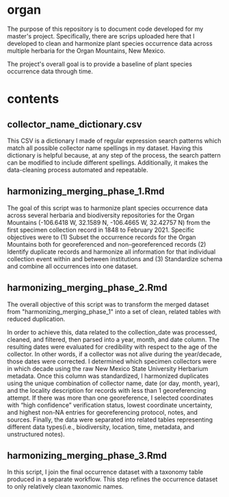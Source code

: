 # organ

The purpose of this repository is to document code developed for my master's project. Specifically, there are scrips uploaded here that I developed to  clean and harmonize plant species occurrence data across multiple herbaria for the Organ Mountains, New Mexico. 

The project's overall goal is to provide a baseline of plant species occurrence data through time. 

# contents 

## collector_name_dictionary.csv

This CSV is a dictionary I made of regular expression search patterns which match all possible collector name spellings in my dataset. Having this dictionary is helpful because, at any step of the process, the search pattern can be modified to include different spellings. Additionally, it makes the data-cleaning process automated and repeatable. 

## harmonizing_merging_phase_1.Rmd

The goal of this script was to harmonize plant species occurrence data across several herbaria and biodiversity repositories for the Organ Mountains (-106.6418 W, 32.1589 N, -106.4665 W, 32.42757 N) from the first specimen collection record in 1848 to February 2021. Specific objectives were to (1) Subset the occurrence records for the Organ Mountains both for georeferenced and non-georeferenced records (2) Identify duplicate records and harmonize all information for that individual collection event within and between institutions and (3) Standardize schema and combine all occurrences into one dataset.

## harmonizing_merging_phase_2.Rmd

The overall objective of this script was to transform the merged dataset from "harmonizing_merging_phase_1" into a set of clean, related tables with reduced duplication.

In order to achieve this, data related to the collection_date was processed, cleaned, and filtered, then parsed into a year, month, and date column. The resulting dates were evaluated for credibility with respect to the age of the collector. In other words, if a collector was not alive during the year/decade, those dates were corrected. I determined which specimen collectors were in which decade using the raw New Mexico State University Herbarium metadata. Once this column was standardized, I harmonized duplicates using the unique combination of collector name, date (or day, month, year), and the locality description for records with less than 1 georeferencing attempt. If there was more than one georeference, I selected coordinates with “high confidence” verification status, lowest coordinate uncertainty, and highest non-NA entries for georeferencing protocol, notes, and sources. Finally, the data were separated into related tables representing different data types(i.e., biodiversity, location, time, metadata, and unstructured notes). 


## harmonizing_merging_phase_3.Rmd

In this script, I join the final occurrence dataset with a taxonomy table produced in a separate workflow. This step refines the occurrence dataset to only relatively clean taxonomic names.

